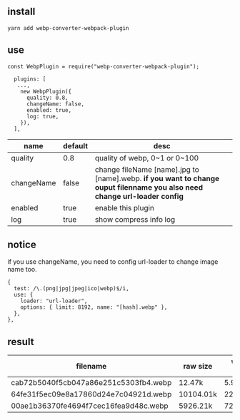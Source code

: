 ## install

```
yarn add webp-converter-webpack-plugin
```

## use

```
const WebpPlugin = require("webp-converter-webpack-plugin");

  plugins: [
   ...,
    new WebpPlugin({
      quality: 0.8,
      changeName: false,
      enabled: true,
      log: true,
    }),
  ],

```

| name       | default | desc                                                                                                                        |
| ---------- | ------- | --------------------------------------------------------------------------------------------------------------------------- |
| quality    | 0.8     | quality of webp, 0~1 or 0~100                                                                                               |
| changeName | false   | change fileName [name].jpg to [name].webp. **if you want to change ouput filenname you also need change url-loader config** |
| enabled    | true    | enable this plugin                                                                                                          |
| log        | true    | show compress info log                                                                                                      |

## notice

if you use changeName, you need to config url-loader to change image name too.

```
{
  test: /\.(png|jpg|jpeg|ico|webp)$/i,
  use: {
    loader: "url-loader",
    options: { limit: 8192, name: "[hash].webp" },
  },
},
```

## result

| filename                              | raw size  | webp size | compress ratio |
| ------------------------------------- | --------- | --------- | -------------- |
| cab72b5040f5cb047a86e251c5303fb4.webp | 12.47k    | 5.91k     | 47.37%         |
| 64fe31f5ec09e8a17860d24e7c04921d.webp | 10104.01k | 2286.62k  | 22.63%         |
| 00ae1b36370fe4694f7cec16fea9d48c.webp | 5926.21k  | 727.20k   | 12.27%         |
